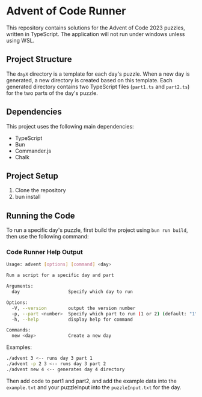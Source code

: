 # Advent of Code Runner

This repository contains solutions for the Advent of Code 2023 puzzles, written in TypeScript. The application will not run under windows unless using WSL.

## Project Structure

The `dayX` directory is a template for each day's puzzle. When a new day is generated, a new directory is created based on this template. Each generated directory contains two TypeScript files (`part1.ts` and `part2.ts`) for the two parts of the day's puzzle.

## Dependencies

This project uses the following main dependencies:

- TypeScript
- Bun
- Commander.js
- Chalk

## Project Setup

1. Clone the repository
2. bun install

## Running the Code

To run a specific day's puzzle, first build the project using `bun run build`, then use the following command:

### Code Runner Help Output

```sh
Usage: advent [options] [command] <day>

Run a script for a specific day and part

Arguments:
  day                  Specify which day to run

Options:
  -V, --version        output the version number
  -p, --part <number>  Specify which part to run (1 or 2) (default: "1")
  -h, --help           display help for command

Commands:
  new <day>            Create a new day
```

Examples:

```sh
./advent 3 <-- runs day 3 part 1
./advent -p 2 3 <-- runs day 3 part 2
./advent new 4 <-- generates day 4 directory
```

Then add code to part1 and part2, and add the example data into the `example.txt` and your puzzleInput into the `puzzleInput.txt` for the day.
